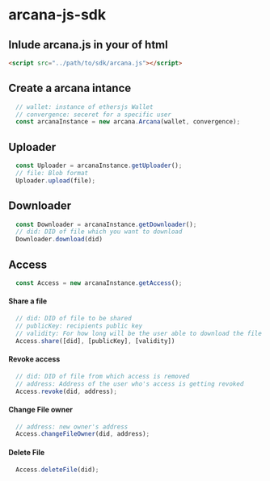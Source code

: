 # arcana-js-sdk

## Inlude arcana.js in your <head> of html
```html
<script src="../path/to/sdk/arcana.js"></script>
```
## Create a arcana intance
```js
  // wallet: instance of ethersjs Wallet
  // convergence: seceret for a specific user
  const arcanaInstance = new arcana.Arcana(wallet, convergence);
```

## Uploader  
```js
  const Uploader = arcanaInstance.getUploader();
  // file: Blob format
  Uploader.upload(file);
```


## Downloader
```js
  const Downloader = arcanaInstance.getDownloader();
  // did: DID of file which you want to download
  Downloader.download(did)
```

## Access
```js
  const Access = new arcanaInstance.getAccess();
```
#### Share a file
```js
  // did: DID of file to be shared
  // publicKey: recipients public key
  // validity: For how long will be the user able to download the file
  Access.share([did], [publicKey], [validity])
```
#### Revoke access
```js
  // did: DID of file from which access is removed
  // address: Address of the user who's access is getting revoked
  Access.revoke(did, address);
```
#### Change File owner 
```js
  // address: new owner's address 
  Access.changeFileOwner(did, address);
```

#### Delete File
```js
  Access.deleteFile(did);
```

